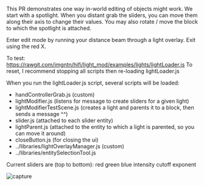 This PR demonstrates one way in-world editing of objects might work.  We start with a spotlight.  When you distant grab the sliders, you can move them along their axis to change their values.  You may also rotate / move the block to which the spotlight is attached.

Enter edit mode by running your distance beam through a light overlay.  Exit using the red X.

To test: https://rawgit.com/imgntn/hifi/light_mod/examples/lights/lightLoader.js
To reset, I recommend stopping all scripts then re-loading lightLoader.js

When you run the lightLoader.js script, several scripts will be loaded:
- handControllerGrab.js (custom)
- lightModifier.js (listens for message to create sliders for a given light)
- lightModifierTestScene.js (creates a light and parents it to a block, then sends a message ^^)
- slider.js (attached to each slider entity)
- lightParent.js (attached to the entity to which a light is parented, so you can move it around)
- closeButton.js (for closing the ui)
- ../libraries/lightOverlayManager.js (custom)
- ../libraries/entitySelectionTool.js



Current sliders are (top to bottom):
red
green
blue
intensity
cutoff
exponent

![capture](https://cloud.githubusercontent.com/assets/843228/11910139/afaaf1ae-a5a5-11e5-8b66-0eb3fc6976df.PNG)
